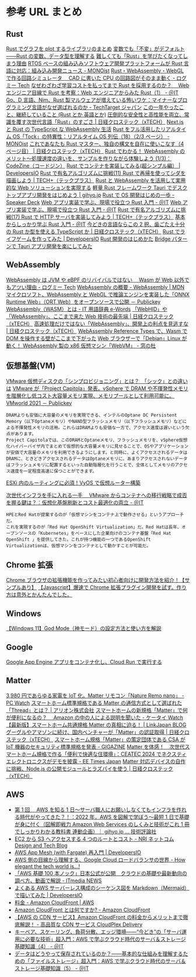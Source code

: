 # 参考 URL まとめ

## Rust

[Rust でグラフを plot するライブラリのまとめ](https://vaaaaaanquish.hatenablog.com/entry/2021/09/24/101607)
[変数でも「不変」がデフォルト――Rust の変数、データ型を理解する](https://atmarkit.itmedia.co.jp/ait/articles/2109/16/news004.html)
[難しくても「Rust」を学びたくなってしまう理由](https://techtarget.itmedia.co.jp/tt/news/2109/13/news04.html)
[RTOS ベースの組み込みソフトウェア開発プラットフォームが Rust 言語に対応：組み込み開発ニュース - MONOist](https://monoist.atmarkit.co.jp/mn/spv/2111/05/news064.html)
[Rust・WebAssembly・WebGL で作る回路シミュレータ　 CAD に書いた CPU の回路図がそのまま動く - ログミー Tech](https://logmi.jp/tech/articles/325310)
[なぜわざわざ学習コストを払ってまで Rust を採用するのか？　 Web エンジニア目線で Rust を考察：Web エンジニアからみた Rust（1） - ＠IT](https://atmarkit.itmedia.co.jp/ait/spv/2109/30/news009.html)
[Go、D 言語、Nim、Rust 製マルウェアが増えている怖いワケ：マイナーなプログラミング言語がなぜ選ばれるのか - TechTarget ジャパン](https://techtarget.itmedia.co.jp/tt/spv/2109/24/news01.html)
[この一年やったこと、継続していること (Rust とか 英語とか)](https://yosuke-furukawa.hatenablog.com/entry/2021/12/29/194855)
[圧倒的な安全性と高性能を両立、常識を覆す次世代言語「Rust」のすごさ | 日経クロステック（xTECH）](https://xtech.nikkei.com/atcl/nxt/column/18/01920/011800001/)
[Next.js と Rust の TypeScript な WebAssembly 生活](https://qiita.com/SoraKumo/items/d68b78bedda91ff08435)
[Rust をフル活用したリアルタイム OS「Tock」の特異性：リアルタイム OS 列伝（18）（2/3 ページ） - MONOist](https://monoist.itmedia.co.jp/mn/spv/2112/27/news045_2.html)
[これであなたも Rust マスター、独自の構文を自在に使いこなす（4 ページ目） | 日経クロステック（xTECH）](https://xtech.nikkei.com/atcl/nxt/column/18/01920/031400003/?P=4)
[Rust でわかる！ WebAssembly のメリット～処理速度の違いを、サンプルを作りながら体験しよう (1/3)：CodeZine（コードジン）](https://codezine.jp/article/detail/15920)
[Rust でコンテナを実装してみる(超シンプル編） | DevelopersIO](https://dev.classmethod.jp/articles/rust-container-simple/)
[Rust で有名アルゴリズムに挑戦(11) Rust で再帰を使ってシダを描画しよう | TECH+（テックプラス）](https://news.mynavi.jp/techplus/article/rustalgorithm-11/)
[Rust と WebAssembly を活用して実用的な Web ソリューションを実現する](https://hackernoon.com/lang/ja/Rust-%E3%81%A8-Webassembly-%E3%82%92%E6%B4%BB%E7%94%A8%E3%81%97%E3%81%A6%E5%AE%9F%E7%94%A8%E7%9A%84%E3%81%AA-Web-%E3%82%BD%E3%83%AA%E3%83%A5%E3%83%BC%E3%82%B7%E3%83%A7%E3%83%B3%E3%82%92%E5%AE%9F%E7%8F%BE%E3%81%99%E3%82%8B)
[軽量 Rust フレームワーク Tauri でデスクトップアプリ開発をはじめよう | gihyo.jp](https://gihyo.jp/article/2022/10/rust-monthly-topics-02)
[Rust で OS 開発はじめの一歩 - Speaker Deck](https://speakerdeck.com/nasa_desu/rustdeoskai-fa-hazimeno-bu)
[Web アプリ実装で学ぶ、現場で役立つ Rust 入門 - ＠IT](https://atmarkit.itmedia.co.jp/ait/series/36943/)
[Web アプリ実装で学ぶ、現場で役立つ Rust 入門 - ＠IT](https://atmarkit.itmedia.co.jp/ait/series/36943/spv/)
[Rust で有名アルゴリズムに挑戦(17) Rust で HTTP サーバを実装してみよう | TECH+（テックプラス）](https://news.mynavi.jp/techplus/article/rustalgorithm-17/)
[基本からしっかり学ぶ Rust 入門 - ＠IT](https://atmarkit.itmedia.co.jp/ait/series/24844/spv/)
[今どきの言語ならこの 2 択、歯ごたえ十分の Rust か型を使える TypeScript か | 日経クロステック（xTECH）](https://xtech.nikkei.com/atcl/nxt/column/18/02872/062500002/)
[Rust でライフゲームを作ってみた | DevelopersIO](https://dev.classmethod.jp/articles/rust-lifegame-console/)
[Rust 開発のはじめかた](https://zenn.dev/akibe/articles/7bcd76f4dbc2bc)
[Bridge パターンで Tauri アプリ開発を楽にしてみた](https://zenn.dev/coefont/articles/tauri-bridge)

## WebAssembly

[WebAssembly は JVM や eBPF のリバイバルではない　 Wasm が Web 以外でもアツい理由 - ログミー Tech](https://logmi.jp/tech/articles/324956)
[WebAssembly の概要 - WebAssembly | MDN](https://developer.mozilla.org/ja/docs/WebAssembly/Concepts)
[マイクロソフト、WebAssembly と WebGL で推論エンジンを実装した「ONNX Runtime Web」（ORT Web）をオープンソースで公開 － Publickey](https://www.publickey1.jp/blog/21/webassemblywebglonnx_runtime_webort_web.html)
[WebAssembly（WASM）とは - IT 用語辞典 e-Words](https://e-words.jp/w/WebAssembly.html)
[「WebHID」や「WebAssembly」、ここまで来た Web 技術の最先端 | 日経クロステック（xTECH）](https://xtech.nikkei.com/atcl/nxt/column/18/01786/092100007/)
[高速処理だけではない「WebAssembly」、開発上の利点を見逃すな | 日経クロステック（xTECH）](https://xtech.nikkei.com/atcl/nxt/column/18/01818/101400002/)
[WebAssembly Reference Types で、Wasm で DOM を操作する壁がここまで下がった](https://zenn.dev/igrep/articles/2021-11-wasm-reference-types)
[Web ブラウザーで「Debian」Linux が動く！ WebAssembly 製の x86 仮想マシン「WebVM」 - 窓の杜](https://forest.watch.impress.co.jp/docs/news/1385758.html)

## 仮想基盤(VM)

[VMware 仮想ディスクの「シンプロビジョニング」とは？　「シック」との違いは](https://techtarget.itmedia.co.jp/tt/spv/2201/25/news05.html)
[VMware が「Project Capitola」発表。vSphere で DRAM や不揮発性メモリを階層化し低コスト大容量メモリ実現、メモリプールとして利用可能に。VMworld 2021 － Publickey](https://www.publickey1.jp/blog/21/vmwareproject_capitolavspheredramvmworld_2021.html)

```text
DRAMよりも安価に大容量のメモリを実現できる、インテルのOptane DC Persistent Memory（以下Optaneメモリ）やNAND型フラッシュメモリ（以下フラッシュメモリ）などによる不揮発性メモリの活用。これらはDRAMよりも安価な一方で、アクセス速度は遅いという欠点があります。
Project Capitolaでは、このDRAMとOptaneメモリ、フラッシュメモリを、vSphere仮想化ハイパーバイザ内でまとめて仮想的な大容量メモリに見せることで、OSやアプリケーションが安価で大容量のメモリを利用できるようにします。と同時に、よくアクセスされるデータはDRAMに、ときどきアクセスされるデータはOptaneメモリに、あまりアクセスされないデータはフラッシュメモリに配置するといった自動階層化を行うことで、全体としてメモリのアクセス速度を一定程度高速に保つことができます。
```

[ESXi 内のルーティングに必須！VyOS で仮想ルーター構築](https://www.isoroot.jp/blog/2859/)

[次世代インフラを手に入れる一手　 VMware からコンテナへの移行戦略で成否を握る鍵は？：仮想化基盤刷新とコスト最適化の両立 - ＠IT](https://atmarkit.itmedia.co.jp/ait/spv/2505/09/news006.html)

```text
HPEとRed Hatが提案するのが「仮想マシンをコンテナ上で動作させる」というアプローチだ。
これを実現するのが「Red Hat OpenShift Virtualization」だ。Red Hatは長年、オープンソースの「Kubernetes」をベースにした企業向けのコンテナ基盤「Red Hat OpenShift 」を提供してきた。これが持つ機能の一つであるOpenShift Virtualizationは、仮想マシンをコンテナとして動かすことが可能だ。
```

## Chrome 拡張

[Chrome ブラウザの拡張機能を作ってみたい初心者向けに開発方法を紹介！【サンプルあり】](https://qiita.com/guru_taka/items/37a90766f4f845e963e5)
[【Javascript】爆速で Chrome 拡張プラグイン開発を試す。作り方は意外とかんたんでした。](https://tasokori.net/%e7%88%86%e9%80%9f%e3%81%a7chrome%e6%8b%a1%e5%bc%b5%e3%83%97%e3%83%a9%e3%82%b0%e3%82%a4%e3%83%b3%e9%96%8b%e7%99%ba%e3%82%92%e8%a9%a6%e3%81%99%e3%82%88%e3%81%a3%ef%bc%81%e4%bd%9c%e3%82%8a%e6%96%b9)

## Windows

[【Windows 11】God Mode（神モード）の設定方法と使い方を解説](https://otona-life.com/book/117743/)

## Google

[Google App Engine アプリをコンテナ化し、Cloud Run で実行する](https://developers-jp.googleblog.com/2021/09/google-app-engine-cloud-run.html?m=1)

## Matter

[3,980 円であらゆる家電を IoT 化。Matter リモコン「Nature Remo nano」 - PC Watch](https://pc.watch.impress.co.jp/docs/news/1513752.html)
[スマートホーム標準規格である Matter の通信方式として選ばれた「Thread」とは？ | アリオン株式会社](https://www.allion.co.jp/tech_netc_series_01_thread_intro/#:~:text=Matter%E3%81%AF%E3%80%81%E3%82%A4%E3%83%B3%E3%82%BF%E3%83%BC%E3%83%8D%E3%83%83%E3%83%88%E3%83%97%E3%83%AD%E3%83%88%E3%82%B3%E3%83%ABIPv6,%E9%AB%98%E3%82%81%E3%82%8B%E3%81%93%E3%81%A8%E3%82%92%E7%9B%AE%E6%8C%87%E3%81%97%E3%81%BE%E3%81%99%E3%80%82)
[スマートホームの新規格「Matter」で何が便利になるの？　 Amazon の中の人による説明を聞いた - ケータイ Watch](https://k-tai.watch.impress.co.jp/docs/news/1513852.html)
[【最新版】スマートホーム共通規格 Matter の真相に迫る！ | LinkJapan BLOG](https://linkjapan.co.jp/blog/smarthome-standard-matter)
[グーグルやアマゾンに続け、国内ベンチャーが「Matter」の認証取得 | 日経クロステック（xTECH）](https://xtech.nikkei.com/atcl/nxt/column/18/01537/00871/)
[スマートホーム規格「Matter」の策定団体である CSA が IoT 機器のセキュリティ標準規格を発表 - GIGAZINE](https://gigazine.net/news/20240319-csa-product-security-verified-mark/)
[Matter を体感！　次世代スマートホーム規格で作る「便利で快適な住環境」：CEATEC 2024 でネクスティ エレクトロニクスがデモを披露 - EE Times Japan](https://eetimes.itmedia.co.jp/ee/spv/2410/08/news006.html)
[Matter 対応デバイスの自作に挑戦、Node.js の公開モジュールとラズパイを使う | 日経クロステック（xTECH）](https://xtech.nikkei.com/atcl/nxt/column/18/01109/031000066/)

## AWS

- [第 1 回　 AWS を知る 1 日～サーバ職人にお願いしなくてもインフラを作れる時代がやってきた？！：2022 年，AWS を図解で学ぼう～最短 1 日で基礎が身に付く（図解即戦力 Amazon Web Services のしくみと技術がこれ 1 冊でしっかりわかる教科書 連動企画）｜ gihyo.jp … 技術評論社](https://gihyo.jp/dev/serial/01/zukai-aws/0001)
- [EC2 から S3 へアクセスする 4 つのルートとコスト - NRI ネットコム Design and Tech Blog](https://tech.nri-net.com/entry/access_routes_from_EC2_to_S3)
- [AWS App Mesh (with Fargate) 再入門 | DevelopersIO](https://dev.classmethod.jp/articles/reintroduction-aws-app-mesh-with-fargate/)
- [AWS 側の目線から理解する、Google Cloud ロードバランサの世界 - How elegant the tech world is...!](https://iselegant.hatenablog.com/entry/google-cloud-load-balancer)
- [「AWS 基礎 100 本ノック」日本公式が公開　クラウドの基礎や最新動向の調べ方、動画で解説 - ITmedia NEWS](https://www.itmedia.co.jp/news/spv/2308/28/news120.html)
- [よくある AWS サーバーレス構成のシーケンス図を Markdown（Mermaid）で描いてみた | DevelopersIO](https://dev.classmethod.jp/articles/drawing-a-sequence-diagram-of-a-common-aws-serverless-configuration-with-mermaid/)
- [料金 - Amazon CloudFront | AWS](https://aws.amazon.com/jp/cloudfront/pricing/)
- [Amazon CloudFront とは何ですか? - Amazon CloudFront](https://docs.aws.amazon.com/ja_jp/AmazonCloudFront/latest/DeveloperGuide/Introduction.html)
- [【AWS の CDN サービス】Amazon CloudFront の料金からメリットまで徹底解説！ - 高品質な CDN サービス CloudPlex Delivery](https://www.cloudplex.jp/blog/cdn-service/amazoncloudfront/)
- [キーペア、スケーリング、負荷分散、エッジ環境――“今どき”の「サーバ運用に必要な技術」超入門：AWS で学ぶクラウド時代のサーバ＆ストレージ基礎知識（4） - ＠IT](https://atmarkit.itmedia.co.jp/ait/spv/2412/20/news010.html)
- [データはどうやって保存されているのか？――基本的な仕組みを理解するための「ファイルストレージ」超入門：AWS で学ぶクラウド時代のサーバ＆ストレージ基礎知識（5） - ＠IT](https://atmarkit.itmedia.co.jp/ait/spv/2505/19/news011.html)
